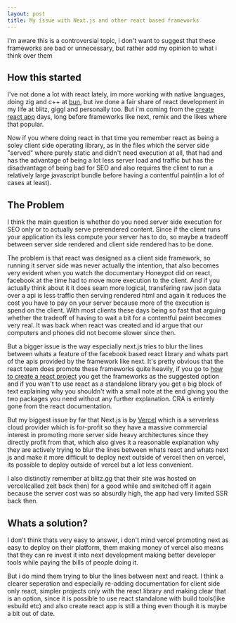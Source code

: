 ```yaml
---
layout: post
title: My issue with Next.js and other react based frameworks
---
```

I'm aware this is a controversial topic, i don't want to suggest that these frameworks are bad or unnecessary, but rather add my opinion to what i think over them

## How this started
I've not done a lot with react lately, im more working with native languages, doing zig and c++ at [bun](https://bun.sh), but ive done a fair share of react development in my life at blitz, giggl and personally too.
But i'm coming from the [create react app](https://create-react-app.dev) days, long before frameworks like next, remix and the likes where that popular.

Now if you where doing react in that time you remember react as being a soley client side operating library, as in the files which the server side "served" where purely static and didn't need execution at all,
that had and has the advantage of being a lot less server load and traffic but has the disadvantage of being bad for SEO and also requires the client to run a relatively large javascript bundle before having a contentful paint(in a lot of cases at least).

## The Problem
I think the main question is whether do you need server side execution for SEO only or to actually serve prerendered content. Since if the client runs your application its less compute your server has to do, so maybe a tradeoff between server side rendered and client side rendered has to be done.

The problem is that react was designed as a client side framework, so running it server side was never actually the intention, that also becomes very evident when you watch the documentary Honeypot did on react, facebook at the time had to move more execution to the client.
And if you actually think about it it does seam more logical, transfering raw json data over a api is less traffic then serving rendered html and again it reduces the cost you have to pay on your server because more of the execution is spend on the client. 
With most clients these days being so fast that arguing whether the tradeoff of having to wait a bit for a contentful paint becomes very real. It was back when react was created and id argue that our computers and phones did not become slower since then.

But a bigger issue is the way especially next.js tries to blur the lines between whats a feature of the facebook based react library and whats part of the apis provided by the framework like next.
It's pretty obvious that the react team does promote these frameworks quite heavily, if you go to [how to create a react project](https://react.dev/learn/start-a-new-react-project) you get the frameworks as the suggested option and if you wan't to use react as a standalone library you get a big block of text explaining why you shouldn't with a small note at the end giving you the two packages you need without any further explanation. CRA is entirely gone from the react documentation.

But my biggest issue by far that Next.js is by [Vercel](https://vercel.com/) which is a serverless cloud provider which is for-profit so they have a massive commercial interest in promoting more server side heavy architectures since they directly profit from that, which also gives it a reasonable explanation why they are actively trying to blur the lines between whats react and whats next js and make it more difficult to deploy next outside of vercel then on vercel, its possible to deploy outside of vercel but a lot less convenient.

I also distinctly remember at blitz.gg that their site was hosted on vercel(called zeit back then) for a good while and switched off it again because the server cost was so absurdly high, the app had very limited SSR back then.

## Whats a solution?
I don't think thats very easy to answer, i don't mind vercel promoting next as easy to deploy on their platform, them making money of vercel also means that they can re invest it into next development making better developer tools while paying the bills of people doing it.

But i do mind them trying to blur the lines between next and react. I think a clearer seperation and especially re-adding documentation for client side only react, simpler projects only with the react library and making clear that is an option, since it is possible to use react standalone with build tools(like esbuild etc) and also create react app is still a thing even though it is maybe a bit out of date.